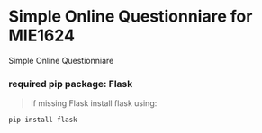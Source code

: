 # Simple Online Questionniare for MIE1624
Simple Online Questionniare

### required pip package: Flask

> If missing Flask install flask using:

```
pip install flask
```
